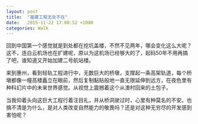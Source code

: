 ```yaml
---
layout: post
title:  "基建工程无处不在"
date:   2015-11-22 17:00:52 +1000
categories: Walk
---
```


回到中国第一个感觉就是到处都在挖坑盖楼，不然不见两年，哪会变化这么大呢？这不，连白云机场也在扩建呢，原以为这机场已经够大的了，起码50年不用再搞了吧，谁知道又开始加建二号航站楼。

来到惠州，看到轻轨工程进行中，无数巨大的桥墩，支撑起一条高架轨道，每个桥墩都像一幢高楼矗立在眼前，然后复制黏贴般地一直无限延伸到远方，在夜色里有种科幻片中的未来世界感觉。从视觉上震撼着这个从澳村回来的土包子。

当我仰着头向这巨大工程行着注目礼，并从桥洞驶过时，心里有种莫名的不安。也搞不清是为什么，是对人类改变自然能力的敬畏吗？还是对这种无穷尽的开发感到害怕呢？